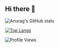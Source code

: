 ## Hi there 👋

![Anurag's GitHub stats](https://github-readme-stats.vercel.app/api?username=prasad-moru&show_icons=true&theme=synthwave)



[![Top Langs](https://github-readme-stats.vercel.app/api/top-langs/?username=prasad-moru)](https://github.com/prasad-moru/github-readme-stats)

![Profile Views](https://img.shields.io/badge/dynamic/json?label=Profile%20Views&query=value&url=https://api.countapi.xyz/hit/prasad-moru.prasad-moru)

